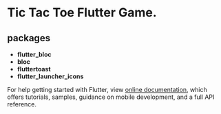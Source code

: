 

# **Tic Tac Toe** Flutter Game.

## packages

  *  **flutter_bloc** </br>
  *  **bloc** </br>
  *  **fluttertoast** </br>
  *  **flutter_launcher_icons** </br>


For help getting started with Flutter, view 
[online documentation](https://flutter.dev/docs), which offers tutorials,
samples, guidance on mobile development, and a full API reference.

